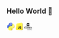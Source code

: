 ### Hello World 👋
<img src="https://github.com/yuliyabundur/yuliyabundur/blob/main/img/3d-python-programming-language-logo-free-png.webp" alt="Texto alternativo" style="width:20px; height:20px;"><img src="https://github.com/yuliyabundur/yuliyabundur/blob/main/img/3d-javascript-logo-design-free-png.webp" alt="Texto alternativo" style="width:20px; height:20px;"><img src="https://github.com/yuliyabundur/yuliyabundur/blob/main/img/original.png" alt="Texto alternativo" style="width:20px; height:20px;"> 

<!--
**yuliyabundur/yuliyabundur** is a ✨ _special_ ✨ repository because its `README.md` (this file) appears on your GitHub profile.


